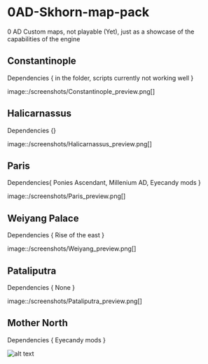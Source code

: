 # 0AD-Skhorn-map-pack
0 AD Custom maps, not playable (Yet), just as a showcase of the capabilities of the engine


## Constantinople

  Dependencies { in the folder, scripts currently not working well }

image::/screenshots/Constantinople_preview.png[]

## Halicarnassus

  Dependencies {}
  
image::/screenshots/Halicarnassus_preview.png[]

## Paris

  Dependencies{ Ponies Ascendant, Millenium AD, Eyecandy mods }
  
image::/screenshots/Paris_preview.png[]

## Weiyang Palace
  
  Dependencies { Rise of the east }
  
image::/screenshots/Weiyang_preview.png[]

## Pataliputra
  
  Dependencies { None }

image::/screenshots/Pataliputra_preview.png[]

## Mother North
  
  Dependencies { Eyecandy mods }
  
![alt text][logo]

[logo]: https://github.com/Skhorn/0AD-map-pack/blob/master/screenshots/Mother_North_preview.png "Mother North"

